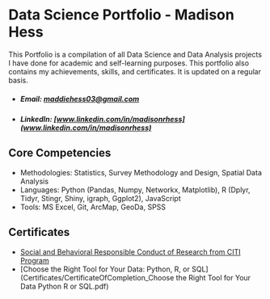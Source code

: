 # Data Science Portfolio - Madison Hess
This Portfolio is a compilation of all Data Science and Data Analysis projects I have done for academic and self-learning purposes. This portfolio also contains my achievements, skills, and certificates. It is updated on a regular basis.

* ##### Email: [maddiehess03@gmail.com](maddiehess03@gmail.com)
* ##### LinkedIn: [www.linkedin.com/in/madisonrhess](www.linkedin.com/in/madisonrhess)

 ## Core Competencies

* Methodologies: Statistics, Survey Methodology and Design, Spatial Data Analysis
* Languages: Python (Pandas, Numpy, Networkx, Matplotlib), R (Dplyr, Tidyr, Stingr, Shiny, igraph, Ggplot2), JavaScript
* Tools: MS Excel, Git, ArcMap, GeoDa, SPSS

## Certificates

* [Social and Behavioral Responsible Conduct of Research from CITI Program](https://github.com/maddierhess/Portfolio/blob/main/Certificates/citiCompletionCertificate_14388769_69151338-2.pdf)
* [Choose the Right Tool for Your Data: Python, R, or SQL](Certificates/CertificateOfCompletion_Choose the Right Tool for Your Data Python R or SQL.pdf)
